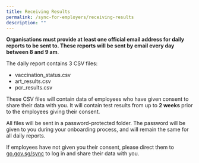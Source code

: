 ```yaml
---
title: Receiving Results
permalink: /sync-for-employers/receiving-results
description: ""
---
```

**Organisations must provide at least one official email address for daily reports to be sent to. These reports will be sent by email every day between 8 and 9 am**. 

The daily report contains 3 CSV files:
* vaccination_status.csv
* art_results.csv
* pcr_results.csv

These CSV files will contain data of employees who have given consent to share their data with you. It will contain test results from up to **2 weeks** prior to the employees giving their consent. 

All files will be sent in a password-protected folder. The password will be given to you during your onboarding process, and will remain the same for all daily reports.

If employees have not given you their consent, please direct them to [go.gov.sg/sync](https://app.sync.gov.sg/) to log in and share their data with you.